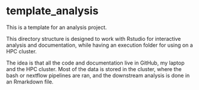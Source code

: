 # template_analysis
This is a template for an analysis project.

This directory structure is designed to work with Rstudio for interactive analysis and documentation, while having an execution folder for using on a HPC cluster.

The idea is that all the code and documentation live in GitHub, my laptop and the HPC cluster. 
Most of the data is stored in the cluster, where the bash or nextflow pipelines are ran, and the downstream analysis is done in an Rmarkdown file.


